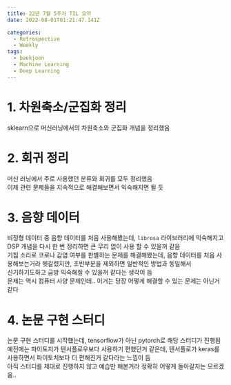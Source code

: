 ```yaml
---
title: 22년 7월 5주차 TIL 요약
date: 2022-08-01T01:21:47.141Z

categories:
  - Retrospective
  - Weekly
tags:
  - baekjoon
  - Machine Learning
  - Deep Learning
---
```


# 1. 차원축소/군집화 정리
sklearn으로 머신러닝에서의 차원축소와 군집화 개념을 정리했음  

# 2. 회귀 정리
머신 러닝에서 주로 사용했던 분류와 회귀를 모두 정리했음  
이제 관련 문제들을 지속적으로 해결해보면서 익숙해지면 될 듯  

# 3. 음향 데이터
비정형 데이터 중 음향 데이터를 처음 사용해봤는데, `librosa` 라이브러리에 익숙해지고 DSP 개념을 다시 한 번 정리하면 큰 무리 없이 사용 할 수 있을꺼 같음  
기침 소리로 코로나 감염 여부를 판별하는 문제를 해결해봤는데, 음향 데이터를 처음 사용해보는거라 헷갈렸지만, 초반부분을 제외하면 일반적인 방법과 동일해서  
신기하기도하고 금방 익숙해질 수 있을꺼 같다는 생각이 듬  
문제는 역시 컴퓨터 사양 문제인데.. 이거는 당장 어떻게 해결할 수 있는 문제는 아닌거 같다  

# 4. 논문 구현 스터디
논문 구현 스터디를 시작했는데, tensorflow가 아닌 pytorch로 해당 스터디가 진행됨  
예전에는 파이토치가 텐서플로우보다 사용하기 편했던거 같은데, 텐서플로가 keras를 사용하면서 파이토치보다 더 편해진거 같다라는 느낌이 듬  
아직 스터디를 제대로 진행하지 않고 예습만 해본거라 정확히 어떻게 돌아갈지는 모르겠음..  
